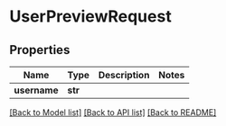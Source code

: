 # UserPreviewRequest

## Properties

Name | Type | Description | Notes
------------ | ------------- | ------------- | -------------
**username** | **str** |  | 

[[Back to Model list]](../#documentation-for-models) [[Back to API list]](../#documentation-for-api-endpoints) [[Back to README]](../)


